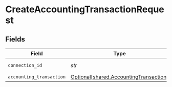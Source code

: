# CreateAccountingTransactionRequest


## Fields

| Field                                                                                  | Type                                                                                   | Required                                                                               | Description                                                                            |
| -------------------------------------------------------------------------------------- | -------------------------------------------------------------------------------------- | -------------------------------------------------------------------------------------- | -------------------------------------------------------------------------------------- |
| `connection_id`                                                                        | *str*                                                                                  | :heavy_check_mark:                                                                     | ID of the connection                                                                   |
| `accounting_transaction`                                                               | [Optional[shared.AccountingTransaction]](../../models/shared/accountingtransaction.md) | :heavy_minus_sign:                                                                     | N/A                                                                                    |